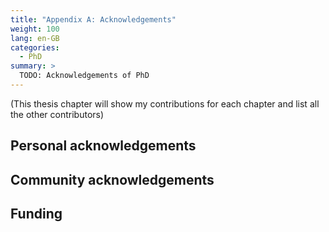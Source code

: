 ```yaml
---
title: "Appendix A: Acknowledgements"
weight: 100
lang: en-GB
categories:
  - PhD
summary: > 
  TODO: Acknowledgements of PhD
---
```


(This thesis chapter will show my contributions for each chapter and list all the other contributors)

## Personal acknowledgements

<!--

Claudia and kids
Parents
Paul Groth
Carole Goble
Shoaib Sufi
Meznah
Yo
Ebitsam
Herbert Van de Sompel
Mark Wilkinson
colleagues at UNIMAN
BioExcel2 team
... 

-->

## Community acknowledgements

<!--

RO-Crate
WorkflowHub
BCO
FDO
CWL
Bioschemas
WCI
FAIR a2a
BioExcel2
AGU citations

-->

## Funding

<!--

BioExcel-2
EOSC-Life
BY-COVID
FAIR-IMPACT
Synthesys+

-->